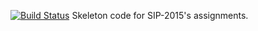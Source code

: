 [![Build Status](https://travis-ci.org/SIP-2015/skeleton.png)](https://travis-ci.org/SIP-2015/skeleton)
Skeleton code for SIP-2015's assignments.
